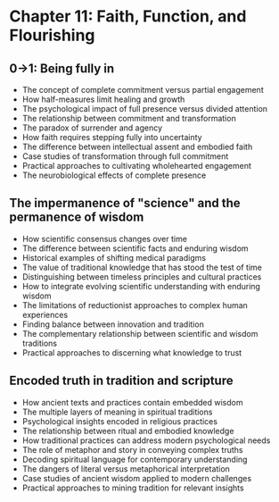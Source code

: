 # Chapter 11: Faith, Function, and Flourishing

## 0→1: Being fully in
- The concept of complete commitment versus partial engagement
- How half-measures limit healing and growth
- The psychological impact of full presence versus divided attention
- The relationship between commitment and transformation
- The paradox of surrender and agency
- How faith requires stepping fully into uncertainty
- The difference between intellectual assent and embodied faith
- Case studies of transformation through full commitment
- Practical approaches to cultivating wholehearted engagement
- The neurobiological effects of complete presence

## The impermanence of "science" and the permanence of wisdom
- How scientific consensus changes over time
- The difference between scientific facts and enduring wisdom
- Historical examples of shifting medical paradigms
- The value of traditional knowledge that has stood the test of time
- Distinguishing between timeless principles and cultural practices
- How to integrate evolving scientific understanding with enduring wisdom
- The limitations of reductionist approaches to complex human experiences
- Finding balance between innovation and tradition
- The complementary relationship between scientific and wisdom traditions
- Practical approaches to discerning what knowledge to trust

## Encoded truth in tradition and scripture
- How ancient texts and practices contain embedded wisdom
- The multiple layers of meaning in spiritual traditions
- Psychological insights encoded in religious practices
- The relationship between ritual and embodied knowledge
- How traditional practices can address modern psychological needs
- The role of metaphor and story in conveying complex truths
- Decoding spiritual language for contemporary understanding
- The dangers of literal versus metaphorical interpretation
- Case studies of ancient wisdom applied to modern challenges
- Practical approaches to mining tradition for relevant insights
